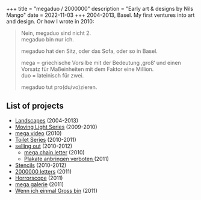 +++
title = "megaduo / 2000000"
description = "Early art & designs by Nils Mango"
date = 2022-11-03
+++
2004-2013, Basel.
My first ventures into art and design. Or how I wrote in 2010:

>Nein, megaduo sind nicht 2.  
>megaduo bin nur ich.
>
>megaduo hat den Sitz, oder das Sofa, oder so in Basel.
>
>mega = griechische Vorsilbe mit der Bedeutung ‚groß‘ und einen Vorsatz für Maßeinheiten mit dem Faktor eine Million.  
>duo = lateinisch für zwei.
>
>megaduo tut pro(du/vo)zieren.


## List of projects
- [Landscapes](/landscapes) (2004-2013)
- [Moving Light Series](/movinglight) (2009-2010)
- [mega video](/megavideo) (2010)
- [Toilet Series](/toiletseries) (2010-2011)
- [selling out](/sellingout) (2010-2012)
  - [mega chain letter](/kettenmegabrief) (2010)
  - [Plakate anbringen verboten ](/plakate) (2011)
- [Stencils](/stencils) (2010-2012)
- [2000000 letters](/letters) (2011)
- [Horrorscope](/horrorscope) (2011)
- [mega galerie](/megagalerie) (2011)
- [Wenn ich einmal Gross bin](/wennichgrossbin) (2011)
